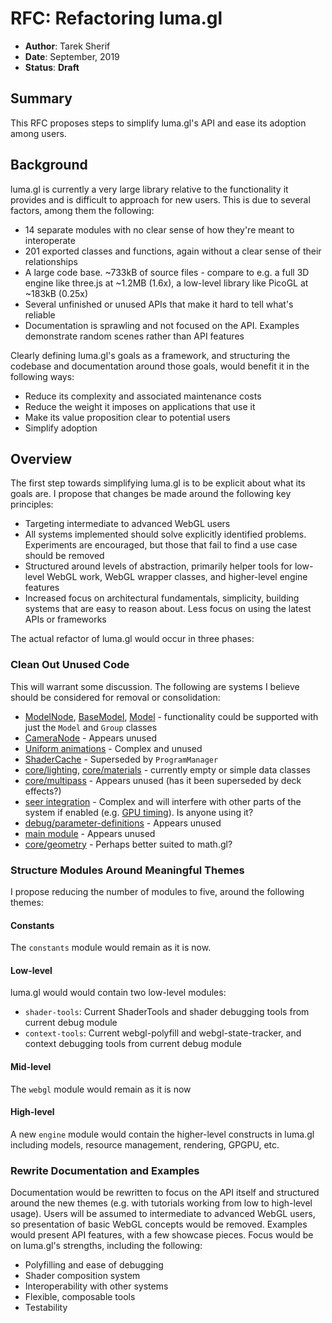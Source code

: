 # RFC: Refactoring luma.gl

* **Author**: Tarek Sherif
* **Date**: September, 2019
* **Status**: **Draft**


## Summary

This RFC proposes steps to simplify luma.gl's API and ease its adoption among users.


## Background

luma.gl is currently a very large library relative to the functionality it provides and is difficult to approach for new users. This is due to several factors, among them the following:
- 14 separate modules with no clear sense of how they're meant to interoperate
- 201 exported classes and functions, again without a clear sense of their relationships
- A large code base. ~733kB of source files - compare to e.g. a full 3D engine like three.js at ~1.2MB (1.6x), a low-level library like PicoGL at ~183kB (0.25x)
- Several unfinished or unused APIs that make it hard to tell what's reliable
- Documentation is sprawling and not focused on the API. Examples demonstrate random scenes rather than API features

Clearly defining luma.gl's goals as a framework, and structuring the codebase and documentation around those goals, would benefit it in the following ways:
- Reduce its complexity and associated maintenance costs
- Reduce the weight it imposes on applications that use it
- Make its value proposition clear to potential users
- Simplify adoption

## Overview

The first step towards simplifying luma.gl is to be explicit about what its goals are. I propose that changes be made around the following key principles:
- Targeting intermediate to advanced WebGL users
- All systems implemented should solve explicitly identified problems. Experiments are encouraged, but those that fail to find a use case should be removed
- Structured around levels of abstraction, primarily helper tools for low-level WebGL work, WebGL wrapper classes, and higher-level engine features
- Increased focus on architectural fundamentals, simplicity, building systems that are easy to reason about. Less focus on using the latest APIs or frameworks


The actual refactor of luma.gl would occur in three phases:

### Clean Out Unused Code

This will warrant some discussion. The following are systems I believe should be considered for removal or consolidation:
- [ModelNode](https://github.com/uber/luma.gl/blob/7.2-release/modules/core/src/scenegraph/nodes/model-node.js), [BaseModel](https://github.com/uber/luma.gl/blob/7.2-release/modules/core/src/lib/base-model.js), [Model](https://github.com/uber/luma.gl/blob/7.2-release/modules/core/src/lib/model.js) - functionality could be supported with just the `Model` and `Group` classes
- [CameraNode](https://github.com/uber/luma.gl/blob/7.2-release/modules/core/src/scenegraph/nodes/camera-node.js) - Appears unused
- [Uniform animations](https://github.com/uber/luma.gl/blob/7.2-release/modules/core/src/lib/base-model.js#L280-L333) - Complex and unused
- [ShaderCache](https://github.com/uber/luma.gl/blob/7.2-release/modules/core/src/lib/shader-cache.js) - Superseded by `ProgramManager`
- [core/lighting](https://github.com/uber/luma.gl/blob/7.2-release/modules/core/src/lighting/light-source.js), [core/materials](https://github.com/uber/luma.gl/tree/7.2-release/modules/core/src/materials) - currently empty or simple data classes
- [core/multipass](https://github.com/uber/luma.gl/tree/7.2-release/modules/core/src/multipass) - Appears unused (has it been superseded by deck effects?)
- [seer integration](https://github.com/uber/luma.gl/blob/7.2-release/modules/core/src/debug/seer-integration.js) - Complex and will interfere with other parts of the system if enabled (e.g. [GPU timing](https://github.com/uber/luma.gl/blob/7.2-release/modules/core/src/lib/base-model.js#L337-L376)). Is anyone using it?
- [debug/parameter-definitions](https://github.com/uber/luma.gl/blob/7.2-release/modules/debug/src/webgl-api-tracing/parameter-definitions.js) - Appears unused
- [main module](https://github.com/uber/luma.gl/tree/7.2-release/modules/main) - Appears unused
- [core/geometry](https://github.com/uber/luma.gl/tree/7.2-release/modules/core/src/geometries) - Perhaps better suited to math.gl?

### Structure Modules Around Meaningful Themes

I propose reducing the number of modules to five, around the following themes:

#### Constants

The `constants` module would remain as it is now.

#### Low-level

luma.gl would would contain two low-level modules:
- `shader-tools`: Current ShaderTools and shader debugging tools from current debug module
- `context-tools`: Current webgl-polyfill and webgl-state-tracker, and context debugging tools from current debug module

#### Mid-level

The `webgl` module would remain as it is now

#### High-level

A new `engine` module would contain the higher-level constructs in luma.gl including models, resource management, rendering, GPGPU, etc.

### Rewrite Documentation and Examples

Documentation would be rewritten to focus on the API itself and structured around the new themes (e.g. with tutorials working from low to high-level usage). Users will be assumed to intermediate to advanced WebGL users, so presentation of basic WebGL concepts would be removed. Examples would present API features, with a few showcase pieces. Focus would be on luma.gl's strengths, including the following:
- Polyfilling and ease of debugging
- Shader composition system
- Interoperability with other systems
- Flexible, composable tools
- Testability

